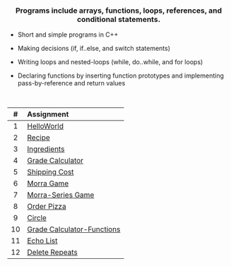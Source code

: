 ### <p align="center"> Programs include arrays, functions, loops, references, and conditional statements. </p>

* Short and simple programs in C++

* Making decisions (if, if..else, and switch statements) 

* Writing loops and nested-loops (while, do..while, and for loops)

* Declaring functions by inserting function prototypes and implementing pass-by-reference and return values   

<br>

| # | Assignment |
|:---:|:---|
| 1 | [HelloWorld](./assignments/01-helloworld) |
| 2 | [Recipe](./assignments/02-recipe) | 
| 3 | [Ingredients](./assignments/03-ingredients) |  
| 4 | [Grade Calculator](./assignments/04-gradeCalc) |
| 5 | [Shipping Cost](./assignments/05-shippingCost) | 
| 6 | [Morra Game](./assignments/06-morra) |  
| 7 | [Morra-Series Game](./assignments/07-morraSeries) |
| 8 | [Order Pizza](./assignments/08-pizza) |
| 9 | [Circle](./assignments/09-circleArea) | 
| 10 | [Grade Calculator-Functions](./assignments/10-gradeCalc2) |
| 11 | [Echo List](./assignments/11-echoList) |
| 12 | [Delete Repeats](./assignments/12-deleteRepeats) |